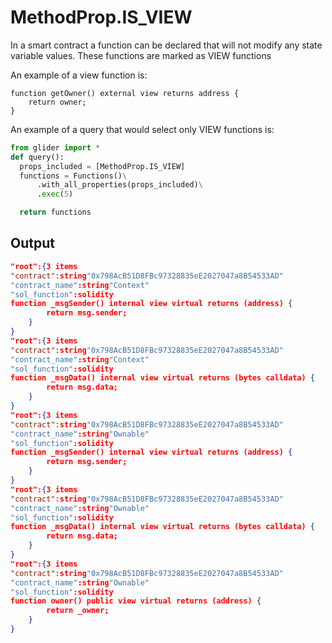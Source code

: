 # MethodProp.IS\_VIEW

In a smart contract a function can be declared that will not modify any state variable values. These functions are marked as VIEW functions

An example of a view function is:

```solidity
function getOwner() external view returns address {
	return owner;
}
```

An example of a query that would select only VIEW functions is:

```python
from glider import *
def query():
  props_included = [MethodProp.IS_VIEW]
  functions = Functions()\
      .with_all_properties(props_included)\
      .exec(5)

  return functions
```

## Output

```json
"root":{3 items
"contract":string"0x798AcB51D8FBc97328835eE2027047a8B54533AD"
"contract_name":string"Context"
"sol_function":solidity
function _msgSender() internal view virtual returns (address) {
        return msg.sender;
    }
}
"root":{3 items
"contract":string"0x798AcB51D8FBc97328835eE2027047a8B54533AD"
"contract_name":string"Context"
"sol_function":solidity
function _msgData() internal view virtual returns (bytes calldata) {
        return msg.data;
    }
}
"root":{3 items
"contract":string"0x798AcB51D8FBc97328835eE2027047a8B54533AD"
"contract_name":string"Ownable"
"sol_function":solidity
function _msgSender() internal view virtual returns (address) {
        return msg.sender;
    }
}
"root":{3 items
"contract":string"0x798AcB51D8FBc97328835eE2027047a8B54533AD"
"contract_name":string"Ownable"
"sol_function":solidity
function _msgData() internal view virtual returns (bytes calldata) {
        return msg.data;
    }
}
"root":{3 items
"contract":string"0x798AcB51D8FBc97328835eE2027047a8B54533AD"
"contract_name":string"Ownable"
"sol_function":solidity
function owner() public view virtual returns (address) {
        return _owner;
    }
}
```
